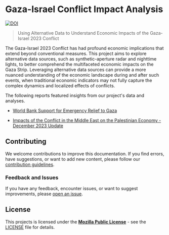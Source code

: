 # Gaza-Israel Conflict Impact Analysis

[![DOI](https://zenodo.org/badge/707308540.svg)](https://zenodo.org/doi/10.5281/zenodo.10684882)

> Using Alternative Data to Understand Economic Impacts of the Gaza-Israel 2023 Conflict

The Gaza-Israel 2023 Conflict has had profound economic implications that extend beyond conventional measures. This project aims to explore alternative data sources, such as synthetic-aperture radar and nighttime lights, to better comprehend the multifaceted economic impacts on the Gaza Strip. Leveraging alternative data sources can provide a more nuanced understanding of the economic landscape during and after such events, when traditional economic indicators may not fully capture the complex dynamics and localized effects of conflicts.

The following reports featured insights from our project's data and analyses.

- [World Bank Support for Emergency Relief to Gaza](https://www.worldbank.org/en/news/press-release/2023/12/12/world-bank-support-for-emergency-relief-to-gaza)

- [Impacts of the Conflict in the Middle East on the Palestinian Economy - December 2023 Update](https://documents1.worldbank.org/curated/en/099721412142313834/pdf/IDU043992ccb0c283048bd0941e073dbfc46633b.pdf)

## Contributing

We welcome contributions to improve this documentation. If you find errors, have suggestions, or want to add new content, please follow our [contribution guidelines](docs/CONTRIBUTING.md).

### Feedback and Issues

If you have any feedback, encounter issues, or want to suggest improvements, please [open an issue](https://github.com/datapartnership/gaza-israel-conflict-impact-analysis/issues/new/choosem).

## License

This projects is licensed under the [**Mozilla Public License**](https://opensource.org/license/mpl-2-0/) - see the [LICENSE](LICENSE) file for details.
